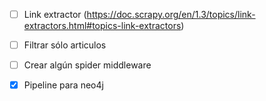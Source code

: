 -[ ] Link extractor (https://doc.scrapy.org/en/1.3/topics/link-extractors.html#topics-link-extractors)

-[ ] Filtrar sólo articulos

-[ ] Crear algún spider middleware

-[x] Pipeline para neo4j
